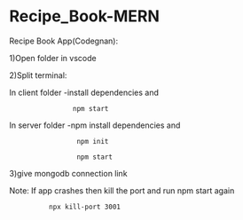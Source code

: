 # Recipe_Book-MERN
Recipe Book App(Codegnan):

1)Open folder in vscode

2)Split terminal:

In client folder  -install dependencies and
        
                    npm start
                    
In server folder -npm install dependencies and
         
                     npm init
                     
                     npm start
                     
3)give mongodb connection link

 
Note: If app crashes then kill the port and run npm start again

              npx kill-port 3001
